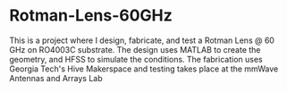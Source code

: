 # Rotman-Lens-60GHz
This is a project where I design, fabricate, and test a Rotman Lens @ 60 GHz on RO4003C substrate. The design uses MATLAB to create the geometry, and HFSS to simulate the conditions. The fabrication uses Georgia Tech's Hive Makerspace and testing takes place at the mmWave Antennas and Arrays Lab  
